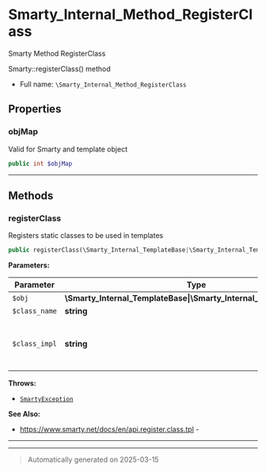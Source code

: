 
# Smarty_Internal_Method_RegisterClass

Smarty Method RegisterClass

Smarty::registerClass() method

* Full name: `\Smarty_Internal_Method_RegisterClass`



## Properties


### objMap

Valid for Smarty and template object

```php
public int $objMap
```






***

## Methods


### registerClass

Registers static classes to be used in templates

```php
public registerClass(\Smarty_Internal_TemplateBase|\Smarty_Internal_Template|\Smarty $obj, string $class_name, string $class_impl): \Smarty|\Smarty_Internal_Template
```








**Parameters:**

| Parameter | Type | Description |
|-----------|------|-------------|
| `$obj` | **\Smarty_Internal_TemplateBase&#124;\Smarty_Internal_Template&#124;\Smarty** |  |
| `$class_name` | **string** |  |
| `$class_impl` | **string** | the referenced PHP class to<br />register |




**Throws:**

- [`SmartyException`](./SmartyException.md)



**See Also:**

* https://www.smarty.net/docs/en/api.register.class.tpl - 

***


***
> Automatically generated on 2025-03-15
